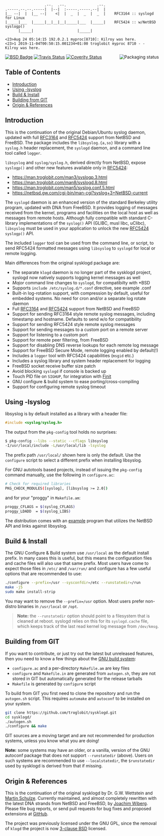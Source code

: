 ```
                  .--.  .--.              .--.
.-----.--.--.-----|  |--|  :-----.-----.--|  |
|__ --|  |  |__ --|    <|  |  _  |  _  |  _  |    RFC3164 :: syslogd for Linux
|_____|___  |_____|__|__|__|_____|___  |_____|    RFC5424 :: w/NetBSD syslogp()
      |_____|                    |_____|

<23>Aug 24 05:14:15 192.0.2.1 myproc[8710]: Kilroy was here.
<23>1 2019-11-04T00:50:15.001234+01:00 troglobit myproc 8710 - - Kilroy was here.
```
<a href="https://repology.org/project/sysklogd/versions"><img align="right" alt="Packaging status"
   src="https://repology.org/badge/vertical-allrepos/sysklogd.svg"></a>
[![BSD Badge][]][BSD License] [![Travis Status][]][Travis] [![Coverity Status][]][Coverity Scan]

Table of Contents
-----------------

* [Introduction](#introduction)
* [Using -lsyslog](#using--lsyslog)
* [Build & Install](#build--install)
* [Building from GIT](#building-from-git)
* [Origin & References](#origin--references)

Introduction
------------

This is the continuation of the original Debian/Ubuntu syslog daemon,
updated with full [RFC3164][] and [RFC5424][] support from NetBSD and
FreeBSD.  The package includes the `libsyslog.{a,so}` library with a
`syslog.h` header replacement, the `syslogd` daemon, and a command
line tool called `logger`.

`libsyslog` and `syslog/syslog.h`, derived directly from NetBSD, expose
`syslogp()` and other new features available only in [RFC5424][]:

- https://man.troglobit.com/man3/syslogp.3.html
- https://man.troglobit.com/man8/syslogd.8.html
- https://man.troglobit.com/man5/syslog.conf.5.html
- https://netbsd.gw.com/cgi-bin/man-cgi?syslog+3+NetBSD-current

The `syslogd` daemon is an enhanced version of the standard Berkeley
utility program, updated with DNA from FreeBSD.  It provides logging of
messages received from the kernel, programs and facilities on the local
host as well as messages from remote hosts.  Although fully compatible
with standard C-library implementations of the `syslog()` API (GLIBC,
musl libc, uClibc), `libsyslog` must be used in your application to
unlock the new [RFC5424][] `syslogp()` API.

The included `logger` tool can be used from the command line, or script,
to send RFC5424 formatted messages using `libsyslog` to `syslogd` for
local or remote logging.

Main differences from the original sysklogd package are:

- The separate `klogd` daemon is no longer part of the sysklogd project,
  syslogd now natively supports logging kernel messages as well
- *Major* command line changes to `syslogd`, for compatibilty with *BSD
- Supports `include /etc/syslog.d/*.conf` directive, see example .conf
- Built-in log-rotation support, with compression by default, useful for
  embedded systems.  No need for cron and/or a separate log rotate daemon
- Full [RFC3164][] and [RFC5424][] support from NetBSD and FreeBSD
- Support for sending RFC3164 style remote syslog messages, including
  timestamp and hostname.  Defaults to send w/o for compatibility
- Support for sending RFC5424 style remote syslog messages
- Support for sending messages to a custom port on a remote server
- Support for listening to a custom port
- Support for remote peer filtering, from FreeBSD
- Support for disabling DNS reverse lookups for each remote log message
- Support for FreeBSD Secure Mode, remote logging enabled by default(!)
- Includes a `logger` tool with RFC5424 capabilities (`msgid` etc.)
- Includes a syslog library and system header replacement for logging
- FreeBSD socket receive buffer size patch
- Avoid blocking `syslogd` if console is backed up
- Touch PID file on `SIGHUP`, for integration with [Finit][]
- GNU configure & build system to ease porting/cross-compiling
- Support for configuring remote syslog timeout


Using -lsyslog
--------------

libsyslog is by default installed as a library with a header file:

```C
#include <syslog/syslog.h>
```

The output from the `pkg-config` tool holds no surprises:

```sh
$ pkg-config --libs --static --cflags libsyslog
-I/usr/local/include -L/usr/local/lib -lsyslog
```

The prefix path `/usr/local/` shown here is only the default.  Use the
`configure` script to select a different prefix when installing libsyslog.

For GNU autotools based projects, instead of issuing the `pkg-config`
command manually, use the following in `configure.ac`:

```sh
# Check for required libraries
PKG_CHECK_MODULES([syslog], [libsyslog >= 2.0])
```

and for your "proggy" in `Makefile.am`:

```sh
proggy_CFLAGS = $(syslog_CFLAGS)
proggy_LDADD  = $(syslog_LIBS)
```

The distribution comes with an [example][] program that utilizes the
NetBSD API and links against libsyslog.


Build & Install
---------------

The GNU Configure & Build system use `/usr/local` as the default install
prefix.  In many cases this is useful, but this means the configuration
files and cache files will also use that same prefix.  Most users have
come to expect those files in `/etc/` and `/var/run/` and configure has
a few useful options that are recommended to use:

```sh
./configure --prefix=/usr --sysconfdir=/etc --runstatedir=/run
make -j5
sudo make install-strip
```

You may want to remove the `--prefix=/usr` option.  Most users prefer
non-distro binaries in `/usr/local` or `/opt`.

> **Note:** the `--runstatedir` option should point to a filesystem
>           that is cleaned at reboot.  syslogd relies on this for
>           its `syslogd.cache` file, which keeps track of the last
>           read kernel log message from `/dev/kmsg`.


Building from GIT
-----------------

If you want to contribute, or just try out the latest but unreleased
features, then you need to know a few things about the [GNU build
system][buildsystem]:

- `configure.ac` and a per-directory `Makefile.am` are key files
- `configure` and `Makefile.in` are generated from `autogen.sh`,
  they are not stored in GIT but automatically generated for the
  release tarballs
- `Makefile` is generated by `configure` script

To build from GIT you first need to clone the repository and run the
`autogen.sh` script.  This requires `automake` and `autoconf` to be
installed on your system.

```sh
git clone https://github.com/troglobit/sysklogd.git
cd sysklogd/
./autogen.sh
./configure && make
```

GIT sources are a moving target and are not recommended for production
systems, unless you know what you are doing!

**Note:** some systems may have an older, or a vanilla, version of the
  GNU autoconf package that does not support `--runstatedir` (above).
  Users on such systems are recommended to use `--localstatedir`, the
  `$runstatedir` used by sysklogd is derived from that if missing.


Origin & References
-------------------

This is the continuation of the original sysklogd by Dr. G.W. Wettstein
and [Martin Schulze][].  Currently maintained, and almost completely
rewritten with the latest DNA strands from NetBSD and FreeBSD, by
[Joachim Wiberg][].  Please file bug reports, or send pull requests for
bug fixes and proposed extensions at [GitHub][].

The project was previously licensed under the GNU GPL, since the removal
of `klogd` the project is now [3-clause BSD][BSD License] licensed.

[RFC3164]:          https://tools.ietf.org/html/rfc3164
[RFC5424]:          https://tools.ietf.org/html/rfc5424
[Martin Schulze]:   http://www.infodrom.org/projects/sysklogd/
[Joachim Wiberg]:   https://troglobit.com
[Finit]:            https://github.com/troglobit/finit
[GitHub]:           https://github.com/troglobit/sysklogd
[example]:          https://github.com/troglobit/sysklogd/tree/master/example
[buildsystem]:      https://airs.com/ian/configure/
[BSD License]:      https://en.wikipedia.org/wiki/BSD_licenses
[BSD Badge]:        https://img.shields.io/badge/License-BSD%203--Clause-blue.svg
[Travis]:           https://travis-ci.org/troglobit/sysklogd
[Travis Status]:    https://travis-ci.org/troglobit/sysklogd.png?branch=master
[Coverity Scan]:    https://scan.coverity.com/projects/19540
[Coverity Status]:  https://scan.coverity.com/projects/19540/badge.svg
